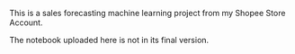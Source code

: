 This is a sales forecasting machine learning project from my Shopee Store Account.

The notebook uploaded here is not in its final version.
